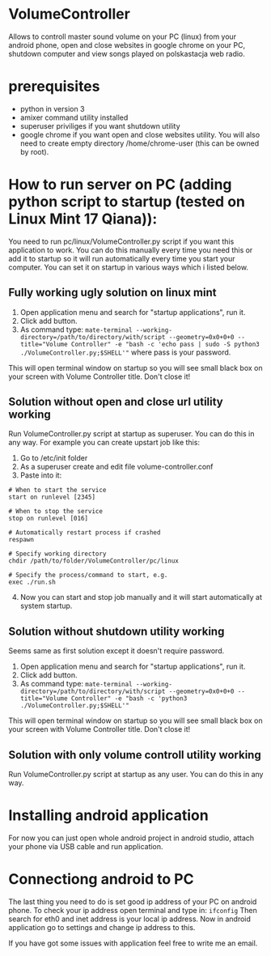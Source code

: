 # VolumeController
Allows to controll master sound volume on your PC (linux) from your android phone, open and close websites in google chrome on your PC, shutdown computer and view songs played on polskastacja web radio.

# prerequisites
- python in version 3
- amixer command utility installed
- superuser priviliges if you want shutdown utility
- google chrome if you want open and close websites utility. You will also need to create empty directory /home/chrome-user (this can be owned by root).

# How to run server on PC (adding python script to startup (tested on Linux Mint 17 Qiana)):

You need to run pc/linux/VolumeController.py script if you want this application to work. You can do this manually every time you need this or add it to startup so it will run automatically every time you start your computer. You can set it on startup in various ways which i listed below.

## Fully working ugly solution on linux mint
1. Open application menu and search for "startup  applications", run it.
2. Click add button.
3. As command type: `mate-terminal --working-directory=/path/to/directory/with/script --geometry=0x0+0+0 --title="Volume Controller" -e "bash -c 'echo pass | sudo -S python3 ./VolumeController.py;$SHELL'"` where pass is your password.

This will open terminal window on startup so you will see small black box on your screen with Volume Controller title. Don't close it!

## Solution without open and close url utility working
Run VolumeController.py script at startup as superuser. You can do this in any way. For example you can create upstart job like this:

1. Go to /etc/init folder
2. As a superuser create and edit file volume-controller.conf
3. Paste into it:
```
# When to start the service
start on runlevel [2345]

# When to stop the service
stop on runlevel [016]

# Automatically restart process if crashed
respawn

# Specify working directory
chdir /path/to/folder/VolumeController/pc/linux

# Specify the process/command to start, e.g.
exec ./run.sh
```
4. Now you can start and stop job manually and it will start automatically at system startup.

## Solution without shutdown utility working
Seems same as first solution except it doesn't require password.

1. Open application menu and search for "startup  applications", run it.
2. Click add button.
3. As command type: `mate-terminal --working-directory=/path/to/directory/with/script --geometry=0x0+0+0 --title="Volume Controller" -e "bash -c 'python3 ./VolumeController.py;$SHELL'"`

This will open terminal window on startup so you will see small black box on your screen with Volume Controller title. Don't close it!

## Solution with only volume controll utility working
Run VolumeController.py script at startup as any user. You can do this in any way.

# Installing android application
For now you can just open whole android project in android studio, attach your phone via USB cable and run application.

# Connectiong android to PC
The last thing you need to do is set good ip address of your PC on android phone. To check your ip address open terminal and type in:
`ifconfig`
Then search for eth0 and inet address is your local ip address. Now in android application go to settings and change ip address to this.

If you have got some issues with application feel free to write me an email.
